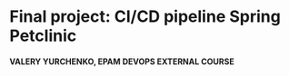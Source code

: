 ﻿# Final project: CI/CD pipeline Spring Petclinic

#### VALERY YURCHENKO, EPAM DEVOPS EXTERNAL COURSE
